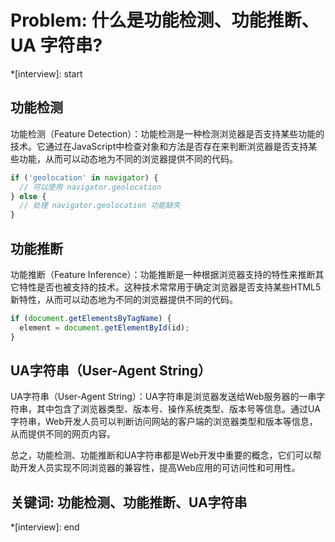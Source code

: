 # Problem: 什么是功能检测、功能推断、UA 字符串?

*[interview]: start
## 功能检测
功能检测（Feature Detection）：功能检测是一种检测浏览器是否支持某些功能的技术。它通过在JavaScript中检查对象和方法是否存在来判断浏览器是否支持某些功能，从而可以动态地为不同的浏览器提供不同的代码。
```js
if ('geolocation' in navigator) {
  // 可以使用 navigator.geolocation
} else {
  // 处理 navigator.geolocation 功能缺失
}
```

## 功能推断
功能推断（Feature Inference）：功能推断是一种根据浏览器支持的特性来推断其它特性是否也被支持的技术。这种技术常常用于确定浏览器是否支持某些HTML5新特性，从而可以动态地为不同的浏览器提供不同的代码。
```js
if (document.getElementsByTagName) {
  element = document.getElementById(id);
}
```

## UA字符串（User-Agent String）
UA字符串（User-Agent String）：UA字符串是浏览器发送给Web服务器的一串字符串，其中包含了浏览器类型、版本号、操作系统类型、版本号等信息。通过UA字符串，Web开发人员可以判断访问网站的客户端的浏览器类型和版本等信息，从而提供不同的网页内容。

总之，功能检测、功能推断和UA字符串都是Web开发中重要的概念，它们可以帮助开发人员实现不同浏览器的兼容性，提高Web应用的可访问性和可用性。

## 关键词: 功能检测、功能推断、UA字符串
*[interview]: end
